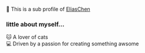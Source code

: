 🎒 This is a sub profile of [EliasChen](https://github.com/chenelias/)
### little about myself...
🐱 A lover of cats\
💻️ Driven by a passion for creating something awsome

